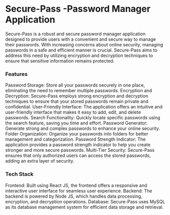 # Secure-Pass -Password Manager Application

Secure-Pass is a robust and secure password manager application designed to provide users with a convenient and secure way to manage their passwords. With increasing concerns about online security, managing passwords in a safe and efficient manner is crucial. Secure-Pass aims to address this need by utilizing encryption and decryption techniques to ensure that sensitive information remains protected.

### Features
Password Storage: Store all your passwords securely in one place, eliminating the need to remember multiple passwords.
Encryption and Decryption: Secure-Pass employs strong encryption and decryption techniques to ensure that your stored passwords remain private and confidential.
User-Friendly Interface: The application offers an intuitive and user-friendly interface that makes it easy to add, edit, and delete passwords.
Search Functionality: Quickly locate specific passwords using the search feature, saving you time and effort.
Password Generator: Generate strong and complex passwords to enhance your online security.
Folder Organization: Organize your passwords into folders for better management and categorization.
Password Strength Indicator: The application provides a password strength indicator to help you create stronger and more secure passwords.
Multi-Tier Security: Secure-Pass ensures that only authorized users can access the stored passwords, adding an extra layer of security.

### Tech Stack
Frontend: Built using React JS, the frontend offers a responsive and interactive user interface for seamless user experience.
Backend: The backend is powered by Node JS, which handles data processing, encryption, and decryption operations.
Database: Secure-Pass uses MySQL as its database management system for efficient data storage and retrieval.
